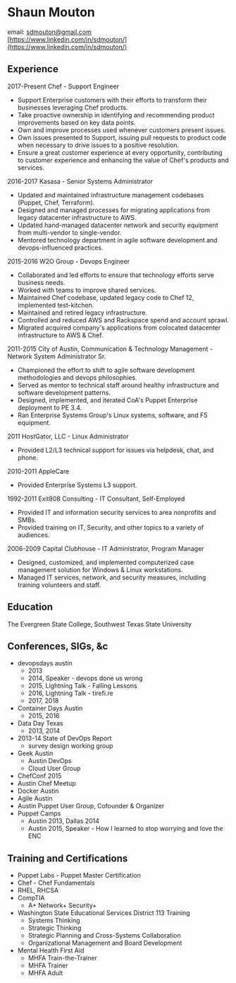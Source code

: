 # Shaun Mouton

email: [sdmouton@gmail.com](mailto:sdmouton@gmail.com?subject=[GH]%20About%20Your%20Resume)  
[https://www.linkedin.com/in/sdmouton/](https://www.linkedin.com/in/sdmouton/)  

## Experience

2017-Present Chef - Support Engineer

* Support Enterprise customers with their efforts to transform their businesses leveraging Chef products.
* Take proactive ownership in identifying and recommending product improvements based on key data points.
* Own and improve processes used whenever customers present issues.
* Own issues presented to Support, issuing pull requests to product code when necessary to drive issues to a positive resolution.
* Ensure a great customer experience at every opportunity, contributing to customer experience and enhancing the value of Chef's products and services.

2016-2017 Kasasa - Senior Systems Administrator

* Updated and maintained infrastructure management codebases (Puppet, Chef, Terraform).
* Designed and managed processes for migrating applications from legacy datacenter infrastructure to AWS.
* Updated hand-managed datacenter network and security equipment from multi-vendor to single-vendor.
* Mentored technology department in agile software development and devops-influenced practices.

2015-2016 W2O Group - Devops Engineer

* Collaborated and led efforts to ensure that technology efforts serve business needs.
* Worked with teams to improve shared services.
* Maintained Chef codebase, updated legacy code to Chef 12, implemented test-kitchen.
* Maintained and retired legacy infrastructure.
* Controlled and reduced AWS and Rackspace spend and account sprawl.
* Migrated acquired company's applications from colocated datacenter infrastructure to AWS & Chef.

2011-2015 City of Austin, Communication & Technology Management - Network System Administrator Sr.

* Championed the effort to shift to agile software development methodologies and devops philosophies.
* Served as mentor to technical staff around healthy infrastructure and software development patterns.
* Designed, implemented, and iterated CoA's Puppet Enterprise deployment to PE 3.4.
* Ran Enterprise Systems Group's Linux systems, software, and F5 equipment.

2011 HostGator, LLC - Linux Administrator

* Provided L2/L3 technical support for issues via helpdesk, chat, and phone.

2010-2011 AppleCare

* Provided Enterprise Systems L3 support.

1992-2011 Exit808 Consulting - IT Consultant, Self-Employed

* Provided IT and information security services to area nonprofits and SMBs.
* Provided training on IT, Security, and other topics to a variety of audiences.

2006-2009 Capital Clubhouse - IT Administrator, Program Manager

* Designed, customized, and implemented computerized case management solution for Windows & Linux workstations.
* Managed IT services, network, and security measures, including training volunteers and staff.

## Education

The Evergreen State College, Southwest Texas State University

## Conferences, SIGs, &c

* devopsdays austin
  * 2013
  * 2014, Speaker - devops done us wrong
  * 2015, Lightning Talk - Falling Lessons
  * 2016, Lightning Talk - tirefi.re
  * 2017, 2018
* Container Days Austin
  * 2015, 2016
* Data Day Texas
  * 2013, 2014
* 2013-14 State of DevOps Report
  * survey design working group
* Geek Austin
  * Austin DevOps
  * Cloud User Group
* ChefConf 2015
* Austin Chef Meetup
* Docker Austin
* Agile Austin
* Austin Puppet User Group, Cofounder & Organizer
* Puppet Camps
  * Austin 2013, Dallas 2014
  * Austin 2015, Speaker - How I learned to stop worrying and love the ENC

## Training and Certifications

* Puppet Labs - Puppet Master Certification
* Chef - Chef Fundamentals
* RHEL, RHCSA
* CompTIA
  * A+ Network+ Security+
* Washington State Educational Services District 113 Training
  * Systems Thinking
  * Strategic Thinking
  * Strategic Planning and Cross-Systems Collaboration
  * Organizational Management and Board Development
* Mental Health First Aid
  * MHFA Train-the-Trainer
  * MHFA Trainer
  * MHFA Adult
